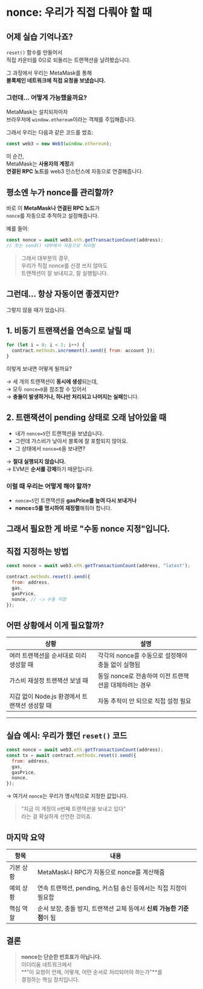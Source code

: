 # **nonce: 우리가 직접 다뤄야 할 때**

## 어제 실습 기억나죠?

`reset()` 함수를 만들어서  
직접 카운터를 0으로 되돌리는 트랜잭션을 날려봤습니다.

그 과정에서 우리는 MetaMask를 통해  
**블록체인 네트워크에 직접 요청을 보냈습니다.**

### 그런데... 어떻게 가능했을까요?

MetaMask는 설치되자마자  
브라우저에 `window.ethereum`이라는 객체를 주입해줍니다.

그래서 우리는 다음과 같은 코드를 썼죠:

```js
const web3 = new Web3(window.ethereum);
```

이 순간,  
MetaMask는 **사용자의 계정**과  
**연결된 RPC 노드**를 web3 인스턴스에 자동으로 연결해줍니다.

## 평소엔 누가 nonce를 관리할까?

바로 이 **MetaMask나 연결된 RPC 노드**가  
`nonce`를 자동으로 추적하고 설정해줍니다.

예를 들어:

```js
const nonce = await web3.eth.getTransactionCount(address);
// 또는 send() 내부에서 자동으로 처리됨
```

> 그래서 대부분의 경우,  
> 우리가 직접 nonce를 신경 쓰지 않아도  
> 트랜잭션이 잘 보내지고, 잘 실행됩니다.

## 그런데… 항상 자동이면 좋겠지만?

그렇지 않을 때가 있습니다.

## 1. **비동기 트랜잭션을 연속으로 날릴 때**

```js
for (let i = 0; i < 3; i++) {
  contract.methods.increment().send({ from: account });
}
```

이렇게 보내면 어떻게 될까요?

→ 세 개의 트랜잭션이 **동시에 생성**되는데,  
→ 모두 `nonce=0`을 참조할 수 있어서  
→ **충돌이 발생하거나, 하나만 처리되고 나머지는 실패**합니다.

## 2. **트랜잭션이 pending 상태로 오래 남아있을 때**

- 내가 `nonce=5`인 트랜잭션을 보냈습니다.
- 그런데 가스비가 낮아서 블록에 잘 포함되지 않아요.
- 그 상태에서 `nonce=6`을 보내면?

→ **절대 실행되지 않습니다.**  
→ EVM은 **순서를 강제**하기 때문입니다.

### 이럴 때 우리는 어떻게 해야 할까?

- `nonce=5`인 트랜잭션을 **gasPrice를 높여 다시 보내거나**
- **nonce=5를 명시하여 재정렬**해줘야 합니다.

## 그래서 필요한 게 바로 "수동 nonce 지정"입니다.

## 직접 지정하는 방법

```js
const nonce = await web3.eth.getTransactionCount(address, "latest");

contract.methods.reset().send({
  from: address,
  gas,
  gasPrice,
  nonce, // 👈 수동 지정
});
```

## 어떤 상황에서 이게 필요할까?

| 상황                                          | 설명                                                  |
| --------------------------------------------- | ----------------------------------------------------- |
| 여러 트랜잭션을 순서대로 미리 생성할 때       | 각각의 nonce를 수동으로 설정해야 충돌 없이 실행됨     |
| 가스비 재설정 트랜잭션 보낼 때                | 동일 nonce로 전송하여 이전 트랜잭션을 대체하려는 경우 |
| 지갑 없이 Node.js 환경에서 트랜잭션 생성할 때 | 자동 추적이 안 되므로 직접 설정 필요                  |

---

## 실습 예시: 우리가 했던 `reset()` 코드

```js
const nonce = await web3.eth.getTransactionCount(address);
const tx = await contract.methods.reset().send({
  from: address,
  gas,
  gasPrice,
  nonce,
});
```

→ 여기서 `nonce`는 우리가 명시적으로 지정한 값입니다.

> “지금 이 계정이 n번째 트랜잭션을 보내고 있다”  
> 라는 걸 확실하게 선언한 것이죠.

## 마지막 요약

| 항목      | 내용                                                                   |
| --------- | ---------------------------------------------------------------------- |
| 기본 상황 | MetaMask나 RPC가 자동으로 nonce를 계산해줌                             |
| 예외 상황 | 연속 트랜잭션, pending, 커스텀 송신 등에서는 직접 지정이 필요함        |
| 핵심 역할 | 순서 보장, 충돌 방지, 트랜잭션 교체 등에서 **신뢰 가능한 기준점**이 됨 |

## 결론

> **nonce는 단순한 번호표가 아닙니다.**  
> 이더리움 네트워크에서  
> **"이 요청이 언제, 어떻게, 어떤 순서로 처리되어야 하는가"**를  
> 결정하는 핵심 장치입니다.
